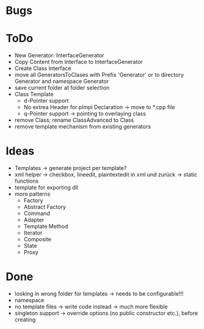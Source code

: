 ﻿# Bugs

# ToDo
* New Generator: InterfaceGenerator
* Copy Content from Interface to InterfaceGenerator
* Create Class Interface
* move all GeneratorsToClases with Prefix 'Generator' or to directory Generator and namespace Generator
* save current folder at folder selection
* Class Template
  * d-Pointer support
  * No extrea Header for pImpl Declaration -> move to *.cpp file
  * q-Pointer support -> pointing to overlaying class
* remove Class; rename ClassAdvanced to Class
* remove template mechanism from existing generators

# Ideas
* Templates -> generate project per template?
* xml helper -> checkbox, lineedit, plaintextedit in xml und zurück -> static functions
* template for exporting dll
* more patterns
  * Factory
  * Abstract Factory
  * Command
  * Adapter
  * Template Method
  * Iterator
  * Composite
  * State
  * Proxy

# Done
* looking in wrong folder for templates -> needs to be configurable!!!
* namespace
* no template files -> write code instead -> much more flexible
* singleton support -> override options (no public constructor etc.), before creating
